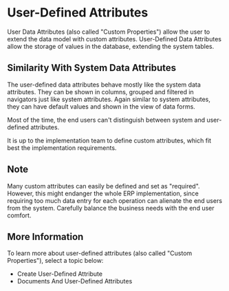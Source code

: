 # User-Defined Attributes

User Data Attributes (also called "Custom Properties") allow the user to extend the data model with custom attributes. User-Defined Data Attributes allow the storage of values in the database, extending the system tables.

## Similarity With System Data Attributes

The user-defined data attributes behave mostly like the system data attributes. They can be shown in columns, grouped and filtered in navigators just like system attributes. Again similar to system attributes, they can have default values and shown in the view of data forms.

Most of the time, the end users can't distinguish between system and user-defined attributes.

It is up to the implementation team to define custom attributes, which fit best the implementation requirements. 

## Note

Many custom attributes can easily be defined and set as "required". However, this might endanger the whole ERP implementation, since requiring too much data entry for each operation can alienate the end users from the system. Carefully balance the business needs with the end user comfort.

## More Information

To learn more about user-defined attributes (also called "Custom Properties"), select a topic below:

- Create User-Defined Attribute
- Documents And User-Defined Attributes
